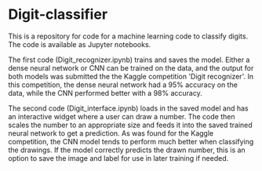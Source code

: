 # Digit-classifier
This is a repository for code for a machine learning code to classify digits.
The code is available as Jupyter notebooks.

The first code (Digit_recognizer.ipynb) trains and saves the model. 
Either a dense neural network or CNN can be trained on the data, and the output for both models was submitted the the Kaggle competition 'Digit recognizer'.
In this competition, the dense neural network had a 95% accuracy on the data, while the CNN performed better with a 98% accuracy.

The second code (Digit_interface.ipynb) loads in the saved model and has an interactive widget where a user can draw a number.
The code then scales the number to an appropriate size and feeds it into the saved trained neural network to get a prediction.
As was found for the Kaggle competition, the CNN model tends to perform much better when classifying the drawings.
If the model correctly predicts the drawn number, this is an option to save the image and label for use in later training if needed.
